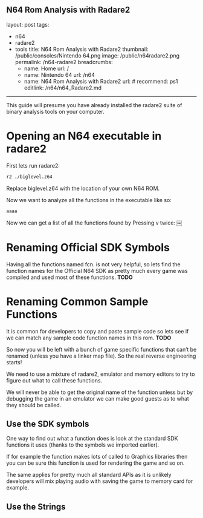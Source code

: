 N64 Rom Analysis with Radare2
---
layout: post
tags: 
- n64
- radare2
- tools
title: N64 Rom Analysis with Radare2 
thumbnail: /public/consoles/Nintendo 64.png
image: /public/n64radare2.png
permalink: /n64-radare2
breadcrumbs:
  - name: Home
    url: /
  - name: Nintendo 64
    url: /n64
  - name: N64 Rom Analysis with Radare2
    url: #
recommend: ps1
editlink: /n64/n64_Radare2.md
---
This guide will presume you have already installed the radare2 suite of binary analysis tools on your computer.

# Opening an N64 executable in radare2
First lets run radare2:
```bash
r2 ./biglevel.z64
```

Replace biglevel.z64 with the location of your own  N64 ROM.

Now we want to analyze all the functions in the executable like so:
```
aaaa
```

Now we can get a list of all the functions found by Pressing v twice:
￼

# Renaming Official SDK Symbols
Having all the functions named fcn.<hex Location> is not very helpful, so lets find the function names for the Official N64 SDK as pretty much every game was compiled and used most of these functions.
**TODO**

# Renaming Common Sample Functions
It is common for developers to copy and paste sample code so lets see if we can match any sample code function names in this rom.
**TODO**

So now you will be left with a bunch of game specific functions that can’t be renamed (unless you have a linker map file). So the real reverse engineering starts!

We need to use a mixture of radare2, emulator and memory editors to try to figure out what to call these functions.

We will never be able to get the original name of the function unless but by debugging the game in an emulator we can make good guests as to what they should be called.

## Use the SDK symbols
One way to find out what a function does is look at the standard SDK functions it uses (thanks to the symbols we imported earlier).

If for example the function makes lots of called to Graphics libraries then you can be sure this function is used for rendering the game and so on.

The same applies for pretty much all standard APIs as it is unlikely developers will mix playing audio with saving the game to memory card for example.

## Use the Strings
